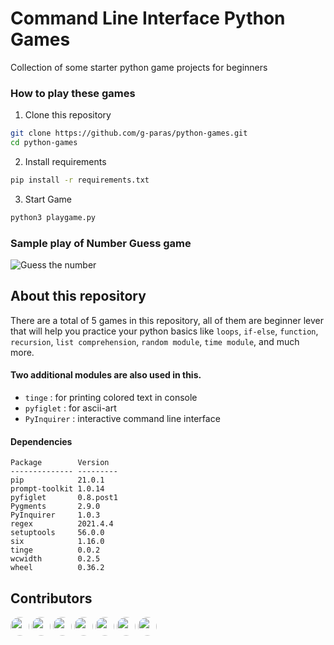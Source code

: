 # Command Line Interface Python Games

Collection of some starter python game projects for beginners

### How to play these games

1. Clone this repository

```bash
git clone https://github.com/g-paras/python-games.git
cd python-games
```

2. Install requirements

```bash
pip install -r requirements.txt
```

3. Start Game

```bash
python3 playgame.py
```

### Sample play of Number Guess game

![Guess the number](./img/playgames.png)

## About this repository

There are a total of 5 games in this repository, all of them are beginner lever that will help you practice your python basics like `loops`, `if-else`, `function`, `recursion`, `list comprehension`, `random module`, `time module`, and much more.

#### Two additional modules are also used in this.

- `tinge` : for printing colored text in console
- `pyfiglet` : for ascii-art
- `PyInquirer` : interactive command line interface

#### Dependencies

```
Package        Version
-------------- ---------
pip            21.0.1
prompt-toolkit 1.0.14
pyfiglet       0.8.post1
Pygments       2.9.0
PyInquirer     1.0.3
regex          2021.4.4
setuptools     56.0.0
six            1.16.0
tinge          0.0.2
wcwidth        0.2.5
wheel          0.36.2
```

## Contributors
<a href="https://github.com/g-paras"><img src="https://avatars.githubusercontent.com/u/60445527?s=400&u=f9e293eccb9675d129d66e76ef62d66d328c39a9&v=4" height="30" width="30" style="border-radius:50%;" /></a>
<a href="https://github.com/PrernaPandeykp"><img src="https://avatars.githubusercontent.com/u/66163199?v=4" height="30" width="30" style="border-radius:50%;" /></a>
<a href="https://github.com/twozero88"><img src="https://avatars.githubusercontent.com/u/44749717?v=4" height="30" width="30" style="border-radius:50%;" /></a>
<a href="https://github.com/Arsh069"><img src="https://avatars.githubusercontent.com/u/65395355?v=4" height="30" width="30" style="border-radius:50%;" /></a>
<a href="https://github.com/knagar06"><img src="https://avatars.githubusercontent.com/u/65702795?v=4" height="30" width="30" style="border-radius:50%;" /></a>
<a href="https://github.com/gsanchit01"><img src="https://avatars.githubusercontent.com/u/70408013?v=4" height="30" width="30" style="border-radius:50%;" /></a>
<a href="https://github.com/insaneprasun251"><img src="https://avatars.githubusercontent.com/u/72152148?v=4" height="30" width="30" style="border-radius:50%;" /></a>